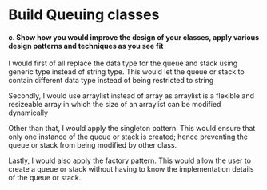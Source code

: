 # Build Queuing classes

#### c. Show how you would improve the design of your classes, apply various design patterns and techniques as you see fit
<p> I would first of all replace the data type for the queue and stack using generic type instead of string type. This would let the queue or stack to contain different data type instead of being restricted to string <p>

<p> Secondly, I would use arraylist instead of array as arraylist is a flexible and resizeable array in which the size of an arraylist can be modified dynamically </p>

<p> Other than that, I would apply the singleton pattern. This would ensure that only one instance of the queue or stack is created; hence preventing the queue or stack from being modified by other class. </p>

<p> Lastly, I would also apply the factory pattern. This would allow the user to create a queue or stack without having to know the implementation details of the queue or stack. </p>

